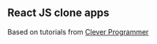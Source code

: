 ## React JS clone apps

Based on tutorials from [Clever Programmer](https://www.youtube.com/c/CleverProgrammer)

